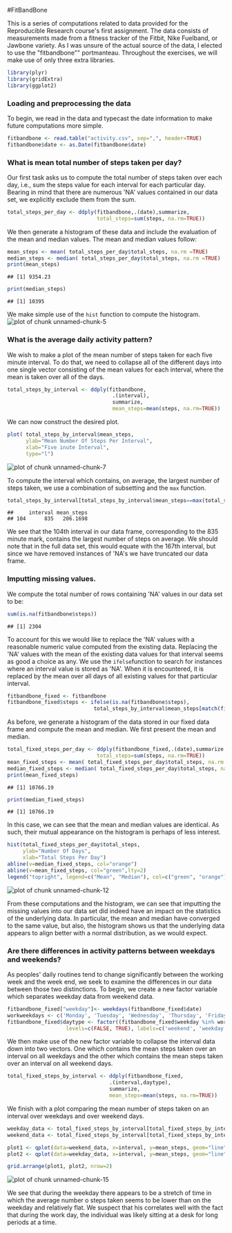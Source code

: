 #FitBandBone



This is a series of computations related to data provided for the Reproducible Research course's first assignment. The data consists of measurements made from a fitness tracker of the Fitbit, Nike Fuelband, or Jawbone variety. As I was unsure of the actual source of the data, I elected to use the "fitbandbone"" portmanteau. Throughout the exercises, we will make use of only three extra libraries.


```r
library(plyr)
library(gridExtra)
library(ggplot2)
```

### Loading and preprocessing the data

To begin, we read in the data and typecast the date information to make future computations more simple.


```r
fitbandbone <- read.table("activity.csv", sep=",", header=TRUE)
fitbandbone$date <- as.Date(fitbandbone$date)
```

### What is mean total number of steps taken per day?

Our first task asks us to compute the total number of steps taken over each day, i.e., sum the steps value for each interval for each particular day. Bearing in mind that there are numerous 'NA' values contained in our data set, we explicitly exclude them from the sum.


```r
total_steps_per_day <- ddply(fitbandbone,.(date),summarize,
                             total_steps=sum(steps, na.rm=TRUE))
```

We then generate a histogram of these data and include the evaluation of the mean and median values. The mean and median values follow:

```r
mean_steps <- mean( total_steps_per_day$total_steps, na.rm =TRUE)
median_steps <- median( total_steps_per_day$total_steps, na.rm =TRUE)
print(mean_steps)
```

```
## [1] 9354.23
```

```r
print(median_steps)
```

```
## [1] 10395
```

We make simple use of the <code>hist</code> function to compute the histogram.
![plot of chunk unnamed-chunk-5](figure/unnamed-chunk-5-1.png)

### What is the average daily activity pattern?

We wish to make a plot of the mean number of steps taken for each five minute interval. To do that, we need to collapse all of the different days into one single vector consisting of the mean values for each interval, where the mean is taken over all of the days.

```r
total_steps_by_interval <- ddply(fitbandbone,
                                  .(interval),
                                  summarize,
                                  mean_steps=mean(steps, na.rm=TRUE))
```

We can now construct the desired plot.

```r
plot( total_steps_by_interval$mean_steps, 
      ylab="Mean Number Of Steps Per Interval",
      xlab="Five inute Interval",
      type="l")
```

![plot of chunk unnamed-chunk-7](figure/unnamed-chunk-7-1.png)

To compute the interval which contains, on average, the largest number of steps taken, we use a combination of subsetting and the <code>max</code> function. 

```r
total_steps_by_interval[total_steps_by_interval$mean_steps==max(total_steps_by_interval$mean_steps),]
```

```
##     interval mean_steps
## 104      835   206.1698
```
We see that the 104th interval in our data frame, corresponding to the 835 minute mark, contains the largest number of steps on average. We should note that in the full data set, this would equate with the 167th interval, but since we have removed instances of 'NA's we have truncated our data frame.

### Imputting missing values.

We compute the total number of rows containing 'NA' values in our data set to be:

```r
sum(is.na(fitbandbone$steps))
```

```
## [1] 2304
```

To account for this we would like to replace the 'NA' values with a reasonable numeric value computed from the existing data. Replacing the 'NA' values with the mean of the existing data values for that interval seems as good a choice as any. We use the <code>ifelse</code>function to search for instances where an interval value is stored as 'NA'. When it is encountered, it is replaced by the mean over all days of all existing values for that particular interval.


```r
fitbandbone_fixed <- fitbandbone
fitbandbone_fixed$steps <- ifelse(is.na(fitbandbone$steps), 
                            total_steps_by_interval$mean_steps[match(fitbandbone$interval, total_steps_by_interval$interval)], fitbandbone$steps)
```

As before, we generate a histogram of the data stored in our fixed data frame and compute the mean and median. We first present the mean and median.


```r
total_fixed_steps_per_day <- ddply(fitbandbone_fixed,.(date),summarize,
                             total_steps=sum(steps, na.rm=TRUE))
mean_fixed_steps <- mean( total_fixed_steps_per_day$total_steps, na.rm =TRUE)
median_fixed_steps <- median( total_fixed_steps_per_day$total_steps, na.rm =TRUE)
print(mean_fixed_steps)
```

```
## [1] 10766.19
```

```r
print(median_fixed_steps)
```

```
## [1] 10766.19
```

In this case, we can see that the mean and median values are identical. As such, their mutual appearance on the histogram is perhaps of less interest.



```r
hist(total_fixed_steps_per_day$total_steps, 
     ylab="Number Of Days", 
     xlab="Total Steps Per Day")
abline(v=median_fixed_steps, col="orange")
abline(v=mean_fixed_steps, col="green",lty=2)
legend("topright", legend=c("Mean", "Median"), col=c("green", "orange"), lty=c(2,1) )
```

![plot of chunk unnamed-chunk-12](figure/unnamed-chunk-12-1.png)

From these computations and the histogram, we can see that imputting the missing values into our data set did indeed have an impact on the statistics of the underlying data. In particular, the mean and median have converged to the same value, but also, the histogram shows us that the underlying data appears to align better with a normal distribution, as we would expect.

### Are there differences in activity patterns between weekdays and weekends?

As peoples' daily routines tend to change significantly between the working week and the week end, we seek to examine the differences in our data between those two distinctions. To begin, we create a new factor variable which separates weekday data from weekend data.


```r
fitbandbone_fixed["weekday"]<- weekdays(fitbandbone_fixed$date)
workweekdays <- c('Monday', 'Tuesday', 'Wednesday', 'Thursday', 'Friday')
fitbandbone_fixed$daytype <- factor((fitbandbone_fixed$weekday %in% workweekdays), 
                   levels=c(FALSE, TRUE), labels=c('weekend', 'weekday'))
```

We then make use of the new factor variable to collapse the interval data down into two vectors. One which contains the mean steps taken over an interval on all weekdays and the other which contains the mean steps taken over an interval on all weekend days.


```r
total_fixed_steps_by_interval <- ddply(fitbandbone_fixed,
                                 .(interval,daytype),
                                 summarize,
                                 mean_steps=mean(steps, na.rm=TRUE))
```

We finish with a plot comparing the mean number of steps taken on an interval over weekdays and over weekend days.


```r
weekday_data <- total_fixed_steps_by_interval[total_fixed_steps_by_interval$daytype=="weekday",]
weekend_data <- total_fixed_steps_by_interval[total_fixed_steps_by_interval$daytype=="weekend",]

plot1 <- qplot(data=weekend_data, x=interval, y=mean_steps, geom="line", main="Weekend")
plot2 <- qplot(data=weekday_data, x=interval, y=mean_steps, geom="line", main="Weekday")

grid.arrange(plot1, plot2, nrow=2)
```

![plot of chunk unnamed-chunk-15](figure/unnamed-chunk-15-1.png)

We see that during the weekday there appears to be a stretch of time in which the average number o steps taken seems to be lower than on the weekday and relatively flat. We suspect that his correlates well with the fact that during the work day, the individual was likely sitting at a desk for long periods at a time.
